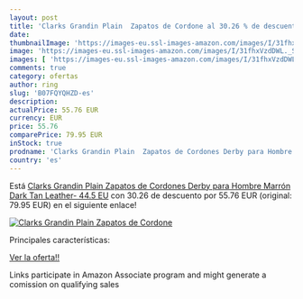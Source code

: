 ```yaml
---
layout: post
title: 'Clarks Grandin Plain  Zapatos de Cordone al 30.26 % de descuento'
date: 
thumbnailImage: 'https://images-eu.ssl-images-amazon.com/images/I/31fhxVzdDWL._SL200_.jpg'
image: 'https://images-eu.ssl-images-amazon.com/images/I/31fhxVzdDWL._SL200_.jpg'
images: [ 'https://images-eu.ssl-images-amazon.com/images/I/31fhxVzdDWL._SL200_.jpg' ]
comments: true
category: ofertas
author: ring
slug: 'B07FQYQHZD-es'
description:
actualPrice: 55.76 EUR
currency: EUR
price: 55.76
comparePrice: 79.95 EUR
inStock: true
prodname: 'Clarks Grandin Plain  Zapatos de Cordones Derby para Hombre  Marrón  Dark Tan Leather-   44.5 EU'
country: 'es'
---
```


Está [Clarks Grandin Plain  Zapatos de Cordones Derby para Hombre  Marrón  Dark Tan Leather-   44.5 EU](https://www.amazon.es/dp/B07FQYQHZD/?tag=tolees-21) con 30.26 de descuento por 55.76 EUR (original: 79.95 EUR) en el siguiente enlace!

[![Clarks Grandin Plain  Zapatos de Cordone](https://images-eu.ssl-images-amazon.com/images/I/31fhxVzdDWL._SL200_.jpg)](https://www.amazon.es/dp/B07FQYQHZD/?tag=tolees-21)

Principales características:


[Ver la oferta!!](https://www.amazon.es/dp/B07FQYQHZD/?tag=tolees-21)

Links participate in Amazon Associate program and might generate a comission on qualifying sales


